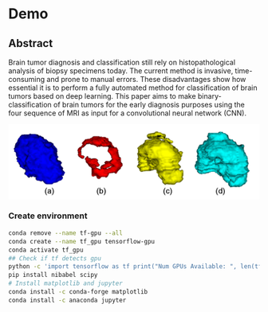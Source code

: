 # Demo
## Abstract

 Brain tumor diagnosis and classification still rely on histopathological analysis of biopsy specimens today. The current method is invasive, time-consuming and prone to manual errors. These disadvantages show how essential it is to perform a fully automated method for classification of brain tumors based on deep learning. This paper aims to make binary-classification of brain tumors for the early diagnosis purposes using the four sequence of MRI as input for a convolutional neural network (CNN). 
<div style="display: flex; justify-content: center">
    <img src="assets/figure.png" style="width: 80rem;" />
</div>

### Create environment
```bash
conda remove --name tf-gpu --all
conda create --name tf_gpu tensorflow-gpu
conda activate tf_gpu
## Check if tf detects gpu
python -c 'import tensorflow as tf print("Num GPUs Available: ", len(tf.config.experimental.list_physical_devices("GPU")))'
pip install nibabel scipy
# Install matplotlib and jupyter
conda install -c conda-forge matplotlib
conda install -c anaconda jupyter
```